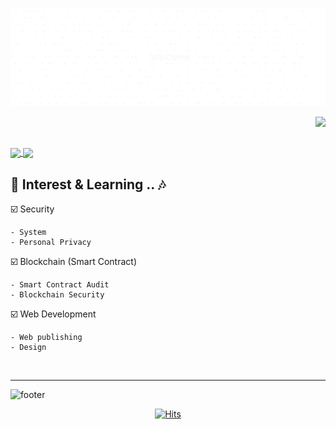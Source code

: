 <!-- ![header](https://capsule-render.vercel.app/api?type=venom&color=auto&height=300&section=header&text=Sikk&fontSize=80&animation=fadeIn&fontColor=ffffff) -->


![Banner](https://raw.githubusercontent.com/drewbi/drewbi/master/welcome_banner2.svg)

<img src="https://img.shields.io/github/followers/siksum.svg?style=social&label=Follow&maxAge=2592000" align="right"/>

<br>
<br>

<p markdown='1'>

<a href="https://github.com/anuraghazra/github-readme-stats">
  <img height=200 align="center" src="https://github-readme-stats.vercel.app/api?username=siksum&show_icons=true&theme=material-palenight" />
</a>
<a href="https://github.com/anuraghazra/convoychat">
  <img height=200 align="center" src="https://github-readme-stats.vercel.app/api/top-langs?username=siksum&layout=donut&langs_count=6&card_width=320&theme=material-palenight" />
</a>

<br>

## 📑 Interest & Learning .. 🎶

☑️ Security

    - System
    - Personal Privacy


☑️ Blockchain (Smart Contract)
    
    - Smart Contract Audit
    - Blockchain Security

☑️ Web Development

    - Web publishing
    - Design

<br>

<!-- [![GitHub Streak](https://streak-stats.demolab.com?user=siksum&theme=material-palenight)](https://git.io/streak-stats) -->

---

![footer](https://capsule-render.vercel.app/api?type=waving&color=auto&height=100&section=footer&text=Namryeong-Kim&fontSize=30&animation=fadeIn&fontColor=ffffff)

<div align="center">

  [![Hits](https://hits.seeyoufarm.com/api/count/incr/badge.svg?url=https%3A%2F%2Fgithub.com%2Fsiksum&count_bg=%237DDDF6&title_bg=%23CFA1F6&icon=&icon_color=%23E7E7E7&title=hits&edge_flat=false)](https://hits.seeyoufarm.com)

</div>
